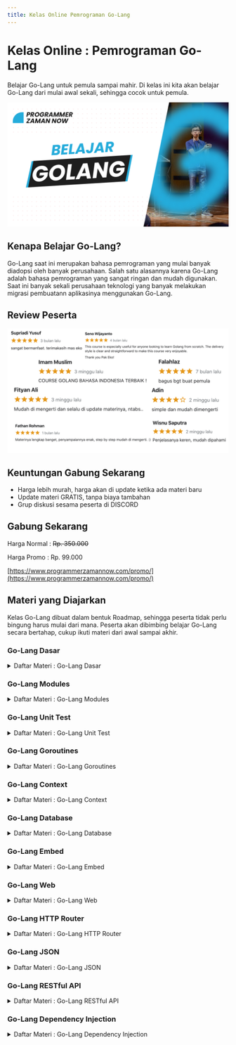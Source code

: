 ```yaml
---
title: Kelas Online Pemrograman Go-Lang
---
```


# Kelas Online : Pemrograman Go-Lang

Belajar Go-Lang untuk pemula sampai mahir. Di kelas ini kita akan belajar Go-Lang dari mulai awal sekali, sehingga cocok untuk pemula.

![Go-Lang](/img/kelas-online/big/golang.jpg)

## Kenapa Belajar Go-Lang?

Go-Lang saat ini merupakan bahasa pemrograman yang mulai banyak diadopsi oleh banyak perusahaan. Salah satu alasannya
karena Go-Lang adalah bahasa pemrograman yang sangat ringan dan mudah digunakan. Saat ini banyak sekali perusahaan teknologi
yang banyak melakukan migrasi pembuatann aplikasinya menggunakan Go-Lang.

## Review Peserta

![Go-Lang](/img/kelas-online/review/ReviewGolang.jpg)

## Keuntungan Gabung Sekarang

- Harga lebih murah, harga akan di update ketika ada materi baru
- Update materi GRATIS, tanpa biaya tambahan
- Grup diskusi sesama peserta di DISCORD

## Gabung Sekarang

Harga Normal : ~~Rp. 350.000~~

Harga Promo : Rp. 99.000

[https://www.programmerzamannow.com/promo/](https://www.programmerzamannow.com/promo/)

## Materi yang Diajarkan

Kelas Go-Lang dibuat dalam bentuk Roadmap, sehingga peserta tidak perlu bingung harus mulai dari mana.
Peserta akan dibimbing belajar Go-Lang secara bertahap, cukup ikuti materi dari awal sampai akhir.

### Go-Lang Dasar

<details>
<summary>Daftar Materi : Go-Lang Dasar</summary>

```text
1. Pengenalan Go-Lang
2. Program Hello World
3. Tipe Data Number
4. Tipe Data Boolean
5. Tipe Data String
6. Variable
7. Constant
8. Konversi Tipe data
9. Type Declarations
10. Operasi Matematika
11. Operasi Perbandingan
12. Operasi Boolean
13. Tipe Data Array
14. Tipe Data Slice
15. Tipe Data Map
16. If Expression
17. Switch Expression
18. For Loop
19. Break dan Continue
20. Function
21. Function Parameter
22. Function Return Value
23. Returning Multiple Value
24. Named Return Values
25. Variadic Function
26. Function Value
27. Function as Parameter
28. Anonymous Function
29. Recursive Function
30. Closure
31. Defer, Panic dan Recover
32. Komentar
32. Struct
34. Struct Method
35. Interface
36. Interface Kosong
37. Nil
38. error Interface
39. Type Assertions
40. Pointer
41. Pointer di Function
42. Pointer di Method
43. GOPATH
44. Package dan Import
45. Access Modifier
46. Package Initializing
47. Package os
48. Package flag
49. Package strings
50. Package strconv
51. Package math
52. Package container/list
53. Package container/ring
54. Package sort
55. Package time
56. Package reflect
57. Package regexp
58. Materi Selanjutnya
```

</details>

### Go-Lang Modules

<details>
<summary>Daftar Materi : Go-Lang Modules</summary>

```text
00:00:00 - Pendahuluan
00:02:04 - Pengenalan Go-Modules
00:06:05 - Membuat Module
00:14:36 - Menambah Dependency
00:18:36 - Upgrade Module
00:21:11 - Upgrade Dependency
00:24:47 - Major Upgrade
00:32:54 - Outro
```

</details>

### Go-Lang Unit Test

<details>
<summary>Daftar Materi : Go-Lang Unit Test</summary>

```text
00:00:00 - Pendahuluan
00:01:57 - Pengenalan Software Testing
00:10:15 - Pengenalan testing Package
00:13:27 - Membuat Unit Test
00:25:37 - Menggagalkan Test
00:33:31 - Assertion
00:43:24 - Skip Test
00:46:35 - Before dan After Test
00:51:27 - Sub Test
00:56:44 - Table Test
01:04:38 - Mock
01:26:25 - Benchmark
01:30:23 - Membuat Benchmark
01:38:19 - Sub Benchmark
01:40:52 - Table Benchmark
01:44:38 - Materi Selanjutnya
```

</details>

### Go-Lang Goroutines

<details>
<summary>Daftar Materi : Go-Lang Goroutines</summary>

```text
00:00:00 - Pendahuluan
00:02:08 - Pengenalan Concurrency dan Parallel
00:18:16 - Pengenalan Goroutine
00:28:21 - Membuat Project
00:30:04 - Membuat Goroutine
00:38:35 - Goroutine Sangat Ringan
00:44:28 - Pengenalan Channel
00:50:45 - Membuat Channel
01:00:52 - Channel Sebagai Parameter
01:04:40 - Channel In dan Out
01:09:48 - Buffered Channel
01:18:20 - Range Channel
01:24:03 - Select Channel
01:30:40 - Default Select
01:34:01 - Race Condition
01:40:45 - sync.Mutex
01:46:07 - sync.RWMutex
01:53:54 - Deadlock
02:07:39 - sync.WaitGroup
02:14:35 - sync.Once
02:18:57 - sync.Pool
02:27:07 - sync.Map
02:32:04 - sync.Cond
02:42:43 - Atomic
02:47:12 - time.Timer
02:53:18 - time.Ticker
02:58:41 - GOMAXPROCS
03:05:57 - Materi Selanjutnya
```

</details>

### Go-Lang Context

<details>
<summary>Daftar Materi : Go-Lang Context</summary>

```text
00:00:00 - Pendahuluan
00:02:04 - Pengenalan Context
00:08:53 - Membuat Context
00:15:15 - Parent dan Child Context
00:23:42 - Context With Value
00:35:10 - Context With Cancel
00:52:39 - Context With Timeout
00:59:50 - Context With Deadline
01:04:22 - Materi Selanjutnya
```

</details>

### Go-Lang Database

<details>
<summary>Daftar Materi : Go-Lang Database</summary>

```text
00:00:00 - Pendahuluan
00:02:53 - Pengenalan Package Database
00:07:01 - Menambah Database Driver
00:14:20 - Membuka Koneksi ke Database
00:22:18 - Database Pooling
00:33:23 - Eksekusi Perintah SQL
00:42:28 - Query SQL
00:51:56 - Tipe Data Column
01:14:21 - SQL Injection
01:24:09 - SQL Dengan Parameter
01:31:42 - Auto Increment
01:37:55 - Prepare Statement
01:48:36 - Database Transaction
01:55:58 - Repository Pattern
02:22:54 - Materi Selanjutnya
```

</details>

### Go-Lang Embed

<details>
<summary>Daftar Materi : Go-Lang Embed</summary>

```text
00:00:00 - Pengehuluan
00:01:59 - Pengenalan Embed Package
00:05:54 - Embed File ke String
00:11:15 - Embed File ke Byte
00:15:43 - EMbed Multiple Files
00:20:58 - Path Matcher
00:28:19 - Hasil Embed di Compile
00:37:16 - Materi Selanjutya
```

</details>

### Go-Lang Web

<details>
<summary>Daftar Materi : Go-Lang Web</summary>

```text
00:00:00 - Pendahuluan
00:02:18 - Pengenalan Web
00:11:57 - Client dan Server
00:16:45 - Golang Web
00:23:30 - Server
00:30:35 - Handler
00:37:56 - ServeMux
00:48:41 - Request
00:52:41 - HTTP Test
01:01:46 - Query Parameter
01:19:06 - Header
01:29:29 - Form Post
01:39:49 - Response Code
01:49:23 - Cookie
02:09:17 - FileServer
02:24:33 - ServeFile
02:32:45 - Template
02:52:37 - Template Data
03:02:04 - Template Action
03:27:42 - Template Layout
03:38:40 - Template Function
03:56:37 - Template Caching
04:02:39 - XSS Cross Site Scripting
04:18:56 - Redirect
04:27:19 - Upload File
04:54:55 - Download File
05:03:32 - Middleware
05:20:49 - Routing Library
05:24:23 - Materi Selanjutnya
```

</details>

### Go-Lang HTTP Router

<details>
<summary>Daftar Materi : Go-Lang HTTP Router</summary>

```text
00:00:00 - Pendahuluan
00:01:37 - Pengenalan HttpRouter
00:06:56 - Router
00:18:54 - Params
00:24:48 - Router Pattern
00:33:08 - Serve File
00:38:47 - Panic Handler
00:43:43 - Not Found Handler
00:46:35 - Method Not Allowed Handler
00:50:26 - Middleware
00:55:41 - Materi Selanjutnya
```

</details>

### Go-Lang JSON

<details>
<summary>Daftar Materi : Go-Lang JSON</summary>

```text
00:00:00 - Pendahuluan
00:01:46 - Pengenalan Package json
00:05:50 - Encode JSON
00:11:56 - JSON Object
00:17:16 - Decode JSON
00:22:07 - JSON Array
00:34:01 - JSON Tag
00:41:19 - Map
00:46:57 - Streaming Decoder
00:52:35 - Streaming Encoder
00:56:55 - Materi Selanjutnya
```

</details>

### Go-Lang RESTful API

<details>
<summary>Daftar Materi : Go-Lang RESTful API</summary>

```text
00:00:00 - Pendahuluan
00:02:25 - Setup Project
00:07:17 - Membuat OpenAPI
00:08:51 - API Spec List Categories
00:12:41 - API Spec Create Category
00:18:45 - API Spec Get Category
00:21:07 - API Spec Update Category
00:23:56 - API Spec Delete Category
00:25:37 - API Spec Security
00:28:29 - Membuat Database
00:30:54 - Category Domain
00:33:29 - Category Repository
00:38:38 - Category Repository Implementation
00:49:13 - Category Service
00:55:35 - Category Service Implementation
01:07:20 - Category Validation
01:13:21 - Category Controller
01:15:26 - Category Controller Implementation
01:28:06 - HTTP Router
01:36:40 - HTTP Server
01:38:43 - Manual Test API
01:45:41 - Error Handler
01:56:34 - Authentication
02:02:11 - Unit Test
02:29:36 - Materi Selanjutnya
```

</details>

### Go-Lang Dependency Injection

<details>
<summary>Daftar Materi : Go-Lang Dependency Injection</summary>

```text
00:00:00 - Pendahuluan
00:02:05 - Pengenalan Dependency Injection
00:08:33 - Library Dependency Injection
00:11:46 - Membuat Project
00:13:33 - Menginstall Google Wire
00:17:36 - Provider
00:22:01 - Injector
00:29:50 - Dependency Injection
00:36:17 - Error
00:42:25 - Injector Parameter
00:48:28 - Multiple Binding
00:56:57 - Provider Set
01:03:16 - Binding Interface
01:14:50 - Struct Provider
01:21:39 - Binding Values
01:30:05 - Struct Field Provider
01:34:57 - Cleanup Function
01:44:05 - Dependency Injection di RESTful API
01:57:26 - Materi Selanjutnya
```

</details>
